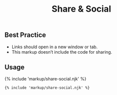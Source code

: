 ﻿---
title: Share & Social
summary: Social Icons allow users to share the page with others.
tags: components
layout: guide
eleventyNavigation:
  key: Share & Social
  parent: Components
  order: 270
  excerpt: Social Icons allow users to share the page with others.
  img: /img/illustrations/illus-share-social.svg
---

## Best Practice

- Links should open in a new window or tab.
- This markup doesn’t include the code for sharing.

## Usage

{% include 'markup/share-social.njk' %}

```html
{% include 'markup/share-social.njk' %}
```
